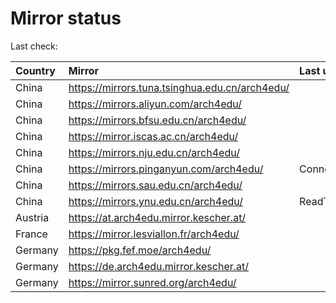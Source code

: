 <script src="./time.js"></script>
# Mirror status
Last check: <script type="text/javascript">localize(1675182425.8776183);</script>

|Country|Mirror|Last update|
|:------|:-----|:----------|
|China|https://mirrors.tuna.tsinghua.edu.cn/arch4edu/|<script type="text/javascript">localize(1675146814);</script>|
|China|https://mirrors.aliyun.com/arch4edu/|<script type="text/javascript">localize(1675104051);</script>|
|China|https://mirrors.bfsu.edu.cn/arch4edu/|<script type="text/javascript">localize(1675146814);</script>|
|China|https://mirror.iscas.ac.cn/arch4edu/|<script type="text/javascript">localize(1675146814);</script>|
|China|https://mirrors.nju.edu.cn/arch4edu/|<script type="text/javascript">localize(1675146814);</script>|
|China|https://mirrors.pinganyun.com/arch4edu/|ConnectionError|
|China|https://mirrors.sau.edu.cn/arch4edu/|<script type="text/javascript">localize(1673850842);</script>|
|China|https://mirrors.ynu.edu.cn/arch4edu/|ReadTimeout|
|Austria|https://at.arch4edu.mirror.kescher.at/|<script type="text/javascript">localize(1675146814);</script>|
|France|https://mirror.lesviallon.fr/arch4edu/|<script type="text/javascript">localize(1674153500);</script>|
|Germany|https://pkg.fef.moe/arch4edu/|<script type="text/javascript">localize(1675146814);</script>|
|Germany|https://de.arch4edu.mirror.kescher.at/|<script type="text/javascript">localize(1675146814);</script>|
|Germany|https://mirror.sunred.org/arch4edu/|<script type="text/javascript">localize(1675146814);</script>|

<script src="./tablefilter/tablefilter.js"></script>
<script src="./table.js"></script>